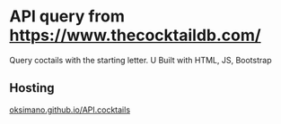 # API query from https://www.thecocktaildb.com/

Query coctails with the starting letter. U Built with HTML, JS, Bootstrap

## Hosting

[oksimano.github.io/API.cocktails](https://oksimnano.github.io/API-cocktails)

